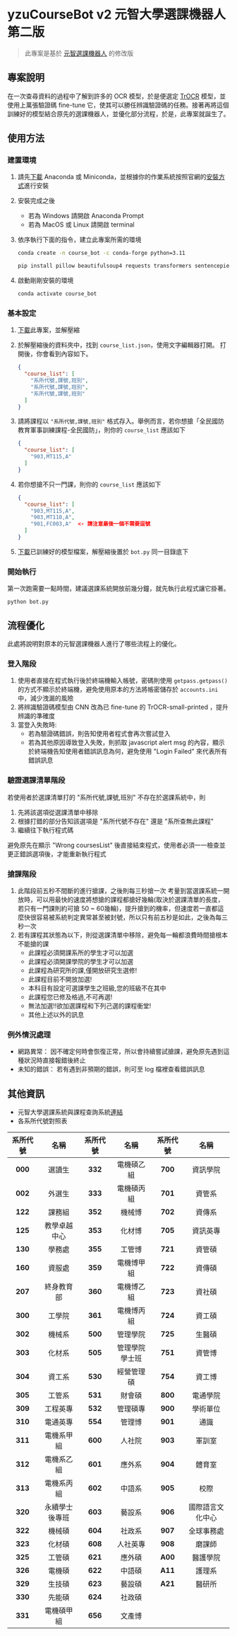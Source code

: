 # yzuCourseBot v2 元智大學選課機器人 第二版

> 此專案是基於 [元智選課機器人](https://github.com/Doem/yzuCourseBot) 的修改版

## 專案說明

在一次查尋資料的過程中了解到許多的 OCR 模型，於是便選定 [TrOCR](https://arxiv.org/abs/2109.10282) 模型，並使用上萬張驗證碼 fine-tune 它，使其可以勝任辨識驗證碼的任務。接著再將這個訓練好的模型結合原先的選課機器人，並優化部分流程，於是，此專案就誕生了。

## 使用方法

### 建置環境

1. 請先[下載](https://www.anaconda.com/download/success) Anaconda 或 Miniconda，並根據你的作業系統按照官網的[安裝方式](https://docs.anaconda.com/anaconda/install/)進行安裝
2. 安裝完成之後
    * 若為 Windows 請開啟 Anaconda Prompt
    * 若為 MacOS 或 Linux 請開啟 terminal
3. 依序執行下面的指令，建立此專案所需的環境

    ```bash
    conda create -n course_bot -c conda-forge python=3.11
    ```

    ```bash
    pip install pillow beautifulsoup4 requests transformers sentencepiece jiwer datasets evaluate accelerate protobuf matplotlib tensorboard
    ```

4. 啟動剛剛安裝的環境

    ```bash
    conda activate course_bot
    ```

### 基本設定

1. [下載](https://github.com/sunsun8170/YZU-Course-Bot-v2/archive/refs/heads/main.zip)此專案，並解壓縮
2. 於解壓縮後的資料夾中，找到 `course_list.json`，使用文字編輯器打開。
    打開後，你會看到內容如下。

    ```json
    {
      "course_list": [
        "系所代號,課號,班別",
        "系所代號,課號,班別",
        "系所代號,課號,班別"
      ]
    }
    ```

3. 請將課程以 `"系所代號,課號,班別"` 格式存入。舉例而言，若你想搶「全民國防教育軍事訓練課程-全民國防」，則你的 `course_list` 應該如下

    ```json
    {
      "course_list": [
        "903,MT115,A"
      ]
    }
    ```

4. 若你想搶不只一門課，則你的 `course_list` 應該如下

    ```json
    {
      "course_list": [
        "903,MT115,A",
        "903,MT110,A",
        "901,FC003,A"  <- 請注意最後一個不需要逗號
      ]
    }
    ```

5. [下載](https://drive.google.com/file/d/1_zEmTNjaevJnwrT7yxvuqtzvu7SfWvw-/view?usp=sharing)已訓練好的模型檔案，解壓縮後置於 `bot.py` 同一目錄底下

### 開始執行

第一次跑需要一點時間，建議選課系統開放前幾分鐘，就先執行此程式讓它掛著。

```bash!
python bot.py
```

## 流程優化

此處將說明對原本的元智選課機器人進行了哪些流程上的優化。

### 登入階段

1. 使用者直接在程式執行後於終端機輸入帳號，密碼則使用 `getpass.getpass()` 的方式不顯示於終端機，避免使用原本的方法將帳密儲存於 `accounts.ini` 中，減少洩漏的風險
2. 將辨識驗證碼模型由 CNN 改為已 fine-tune 的 TrOCR-small-printed ，提升辨識的準確度
3. 當登入失敗時:
    * 若為驗證碼錯誤，則告知使用者程式會再次嘗試登入
    * 若為其他原因導致登入失敗，則抓取 javascript alert msg 的內容，顯示於終端機告知使用者錯誤訊息為何，避免使用 "Login Failed" 來代表所有錯誤訊息

### 驗證選課清單階段

若使用者於選課清單打的 "系所代號,課號,班別" 不存在於選課系統中，則

1. 先將該選項從選課清單中移除
2. 根據打錯的部分告知該選項是 "系所代號不存在" 還是 "系所查無此課程"
3. 繼續往下執行程式碼

避免原先在顯示 "Wrong coursesList" 後直接結束程式，使用者必須一一檢查並更正錯誤選項後，才能重新執行程式

### 搶課階段

1. 此階段前五秒不間斷的進行搶課，之後則每三秒搶一次
考量到當選課系統一開放時，可以用最快的速度將想搶的課程都搶好幾輪(取決於選課清單的長度，若只有一門課則約可搶 50 ~ 60幾輪)，提升搶到的機率，但速度若一直都這麼快很容易被系統判定異常甚至被封號，所以只有前五秒是如此，之後為每三秒一次
2. 若有課程其狀態為以下，則從選課清單中移除，避免每一輪都浪費時間搶根本不能搶的課
    * 此課程必須開課系所的學生才可以加選
    * 此課程必須開課學院的學生才可以加選
    * 此課程為研究所的課,僅開放研究生選修!
    * 此課程目前不開放加選!
    * 本科目有設定可選課學生之班級,您的班級不在其中
    * 此課程您已修及格過,不可再選!
    * 無法加選!!欲加選課程和下列己選的課程衝堂!
    * 其他上述以外的訊息

### 例外情況處理

* 網路異常：
因不確定何時會恢復正常，所以會持續嘗試搶課，避免原先遇到這種狀況時直接報錯後終止
* 未知的錯誤：
若有遇到非預期的錯誤，則可至 log 檔裡查看錯誤訊息

## 其他資訊

* 元智大學選課系統與課程查詢系統[連結](https://isdna1.yzu.edu.tw/Cnstdsel/default.aspx)
* 各系所代號對照表

| **系所代號**  |    **名稱**     | **系所代號**  |    **名稱**     | 系所代號  |     **名稱**      |
|:------------: |:--------------: |:------------: |:--------------: |:--------: |:----------------: |
| **000**       | 選讀生          | **332**       | 電機碩乙組      | **700**   | 資訊學院          |
| **002**       | 外選生          | **333**       | 電機碩丙組      | **701**   | 資管系            |
| **122**       | 課務組          | **352**       | 機械博          | **702**   | 資傳系            |
| **125**       | 教學卓越中心    | **353**       | 化材博          | **705**   | 資訊英專          |
| **130**       | 學務處          | **355**       | 工管博          | **721**   | 資管碩            |
| **160**       | 資服處          | **359**       | 電機博甲組      | **722**   | 資傳碩            |
| **207**       | 終身教育部      | **360**       | 電機博乙組      | **723**   | 資社碩            |
| **300**       | 工學院          | **361**       | 電機博丙組      | **724**   | 資工碩            |
| **302**       | 機械系          | **500**       | 管理學院        | **725**   | 生醫碩            |
| **303**       | 化材系          | **505**       | 管理學院學士班  | **751**   | 資管博            |
| **304**       | 資工系          | **530**       | 經營管理碩      | **754**   | 資工博            |
| **305**       | 工管系          | **531**       | 財會碩          | **800**   | 電通學院          |
| **309**       | 工程英專        | **532**       | 管理碩專        | **900**   | 學術單位          |
| **310**       | 電通英專        | **554**       | 管理博          | **901**   | 通識              |
| **311**       | 電機系甲組      | **600**       | 人社院          | **903**   | 軍訓室            |
| **312**       | 電機系乙組      | **601**       | 應外系          | **904**   | 體育室            |
| **313**       | 電機系丙組      | **602**       | 中語系          | **905**   | 校際              |
| **320**       | 永續學士後專班  | **603**       | 藝設系          | **906**   | 國際語言文化中心  |
| **322**       | 機械碩          | **604**       | 社政系          | **907**   | 全球事務處        |
| **323**       | 化材碩          | **608**       | 人社英專        | **908**   | 磨課師            |
| **325**       | 工管碩          | **621**       | 應外碩          | **A00**   | 醫護學院          |
| **326**       | 電機碩          | **622**       | 中語碩          | **A11**   | 護理系            |
| **329**       | 生技碩          | **623**       | 藝設碩          | **A21**   | 醫研所            |
| **330**       | 先能碩          | **624**       | 社政碩          |           |                   |
| **331**       | 電機碩甲組      | **656**       | 文產博          |           |                   |
